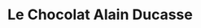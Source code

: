 ---
title: "Le Chocolat Alain Ducasse"
url: /paris/le-chocolat-alain-ducasse-rue-de-lannonciation/
shop: chocolat
---